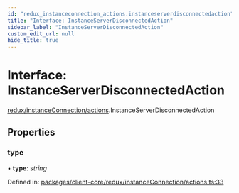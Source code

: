 ```yaml
---
id: "redux_instanceconnection_actions.instanceserverdisconnectedaction"
title: "Interface: InstanceServerDisconnectedAction"
sidebar_label: "InstanceServerDisconnectedAction"
custom_edit_url: null
hide_title: true
---
```


# Interface: InstanceServerDisconnectedAction

[redux/instanceConnection/actions](../modules/redux_instanceconnection_actions.md).InstanceServerDisconnectedAction

## Properties

### type

• **type**: *string*

Defined in: [packages/client-core/redux/instanceConnection/actions.ts:33](https://github.com/xr3ngine/xr3ngine/blob/56376a778/packages/client-core/redux/instanceConnection/actions.ts#L33)
